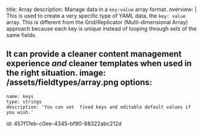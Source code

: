 title: Array
description: Manage data in a `key:value` array format.
overview: |
  This is used to create a very specific type of YAML data, the `key: value` array. This is different from the Grid/Replicator (Multi-dimensional Array) approach because each key is unique instead of looping through sets of the same fields.

  It can provide a cleaner content management experience _and_ cleaner templates when used in the right situation.
image: /assets/fieldtypes/array.png
options:
  -
    name: keys
    type: strings
    description: 'You can set  fixed keys and editable default values if you wish.'
id: 457f17eb-c0ee-4345-bf90-88322abc212d
